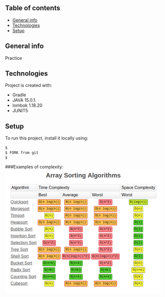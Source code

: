 ## Table of contents
* [General info](#general-info)
* [Technologies](#technologies)
* [Setup](#setup)

## General info
Practice

## Technologies
Project is created with:
* Gradle
* JAVA 15.0.1.
* lombok 1.18.20
* JUNIT5

## Setup
To run this project, install it locally using:

```
$ 
$ FORK from git
$ 
```

###Examples of complexity:
![Algorithm schema](Complexity.png)